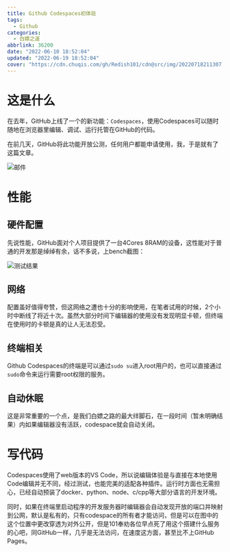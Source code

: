 ```yaml
---
title: Github Codespaces初体验
tags:
  - Github
categories:
  - 白嫖之道
abbrlink: 36200
date: "2022-06-10 18:52:04"
updated: "2022-06-19 18:52:04"
cover: "https://cdn.chuqis.com/gh/Redish101/cdn@src/img/20220718211307.png"
---
```


# 这是什么

在去年，GitHub上线了一个的新功能：`Codespaces`，使用Codespaces可以随时随地在浏览器里编辑、调试、运行托管在GitHub的代码。

在前几天，GitHub将此功能开放公测，任何用户都能申请使用，我，于是就有了这篇文章。

![邮件](https://cdn.chuqis.com/gh/Redish101/cdn@src/img/20220610210634.png)

# 性能

## 硬件配置

先说性能，GitHub面对个人项目提供了一台4Cores 8RAM的设备，这性能对于普通的开发那是绰绰有余，话不多说，上bench截图：

![测试结果](https://cdn.chuqis.com/gh/Redish101/cdn@src/img/20220610211120.png)

## 网络

配置虽好值得夸赞，但这网络之遭也十分的影响使用，在笔者试用的时候，2个小时中断线了将近十次。虽然大部分时间下编辑器的使用没有发现明显卡顿，但终端在使用时的卡顿是真的让人无法忍受。

## 终端相关

Github Codespaces的终端是可以通过`sudo su`进入root用户的，也可以直接通过`sudo`命令来运行需要root权限的服务。

## 自动休眠

这是非常重要的一个点，是我们白嫖之路的最大绊脚石，在一段时间（暂未明确结果）内如果编辑器没有活跃，codespace就会自动关闭。

# 写代码

Codespaces使用了web版本的VS Code，所以说编辑体验是与直接在本地使用Code编辑并无不同，经过测试，也能完美的适配各种插件。运行时方面也无需担心，已经自动预装了docker、python、node、c/cpp等大部分语言的开发环境。

同时，如果在终端里启动程序的开发服务器时编辑器会自动发现开放的端口并映射到公网，默认是私有的，只有codespace的所有者才能访问，但是可以在图中的这个位置中更改穿透为对外公开，但是101奉劝各位早点死了用这个搭建什么服务的心吧，同GitHub一样，几乎是无法访问，在速度这方面，甚至比不上GitHub Pages。
